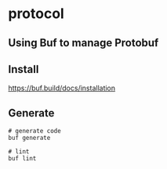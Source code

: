 # protocol

## Using Buf to manage Protobuf

## Install

https://buf.build/docs/installation

## Generate

```shell
# generate code
buf generate

# lint
buf lint
```